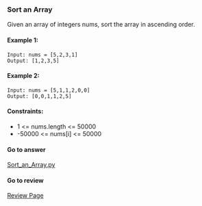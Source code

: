 ### Sort an Array

Given an array of integers nums, sort the array in ascending order.

#### Example 1:

```
Input: nums = [5,2,3,1]
Output: [1,2,3,5]
```

#### Example 2:

```
Input: nums = [5,1,1,2,0,0]
Output: [0,0,1,1,2,5]
``` 

#### Constraints:

* 1 <= nums.length <= 50000
* -50000 <= nums[i] <= 50000

#### Go to answer

[Sort_an_Array.py](https://github.com/Kelv1nYu/LeetCode_Practices/blob/master/Code/Sort_an_Array.py)

#### Go to review

[Review Page](https://github.com/Kelv1nYu/LeetCode_Practices/blob/master/ReviewPage.md)